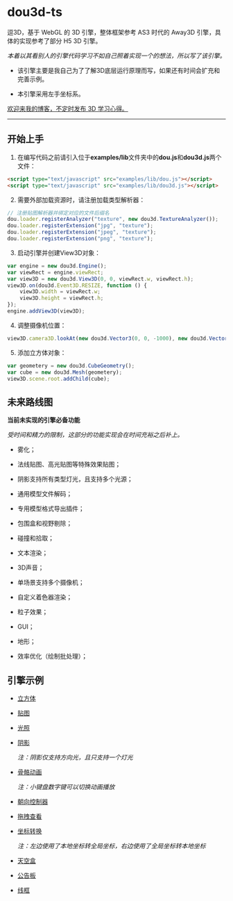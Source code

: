 # dou3d-ts

逗3D，基于 WebGL 的 3D 引擎，整体框架参考 AS3 时代的 Away3D 引擎，具体的实现参考了部分 H5 3D 引擎。

*本着以其看别人的引擎代码学习不如自己照着实现一个的想法，所以写了该引擎。*

* 该引擎主要是我自己为了了解3D底层运行原理而写，如果还有时间会扩充和完善示例。

* 本引擎采用左手坐标系。

[欢迎来我的博客，不定时发布 3D 学习心得。](https://www.cnblogs.com/hammerc/)

---

## 开始上手

1. 在编写代码之前请引入位于**examples/lib**文件夹中的**dou.js**和**dou3d.js**两个文件：

```html
<script type="text/javascript" src="examples/lib/dou.js"></script>
<script type="text/javascript" src="examples/lib/dou3d.js"></script>
```

2. 需要外部加载资源时，请注册加载类型解析器：

```javascript
// 注册贴图解析器并绑定对应的文件后缀名
dou.loader.registerAnalyzer("texture", new dou3d.TextureAnalyzer());
dou.loader.registerExtension("jpg", "texture");
dou.loader.registerExtension("jpeg", "texture");
dou.loader.registerExtension("png", "texture");
```

3. 启动引擎并创建View3D对象：

```javascript
var engine = new dou3d.Engine();
var viewRect = engine.viewRect;
var view3D = new dou3d.View3D(0, 0, viewRect.w, viewRect.h);
view3D.on(dou3d.Event3D.RESIZE, function () {
    view3D.width = viewRect.w;
    view3D.height = viewRect.h;
});
engine.addView3D(view3D);
```

4. 调整摄像机位置：

```javascript
view3D.camera3D.lookAt(new dou3d.Vector3(0, 0, -1000), new dou3d.Vector3(0, 0, 0));
```

5. 添加立方体对象：

```javascript
var geometery = new dou3d.CubeGeometry();
var cube = new dou3d.Mesh(geometery);
view3D.scene.root.addChild(cube);
```

## 未来路线图

**当前未实现的引擎必备功能**

*受时间和精力的限制，这部分的功能实现会在时间充裕之后补上。*

* 雾化；

* 法线贴图、高光贴图等特殊效果贴图；

* 阴影支持所有类型灯光，且支持多个光源；

* 通用模型文件解码；

* 专用模型格式导出插件；

* 包围盒和视野剔除；

* 碰撞和拾取；

* 文本渲染；

* 3D声音；

* 单场景支持多个摄像机；

* 自定义着色器渲染；

* 粒子效果；

* GUI；

* 地形；

* 效率优化（绘制批处理）；

## 引擎示例

* [立方体](https://hammerc.github.io/dou3d-ts/examples/index.html?demo=CubeTest)

* [贴图](https://hammerc.github.io/dou3d-ts/examples/index.html?demo=TextureTest)

* [光照](https://hammerc.github.io/dou3d-ts/examples/index.html?demo=LightTest)

* [阴影](https://hammerc.github.io/dou3d-ts/examples/index.html?demo=ShadowTest)

    *注：阴影仅支持方向光，且只支持一个灯光*

* [骨骼动画](https://hammerc.github.io/dou3d-ts/examples/index.html?demo=AnimationTest)

    *注：小键盘数字键可以切换动画播放*

* [朝向控制器](https://hammerc.github.io/dou3d-ts/examples/index.html?demo=LookAtTest)

* [拖拽查看](https://hammerc.github.io/dou3d-ts/examples/index.html?demo=HoverTest)

* [坐标转换](https://hammerc.github.io/dou3d-ts/examples/index.html?demo=TransformTest)

    *注：左边使用了本地坐标转全局坐标，右边使用了全局坐标转本地坐标*

* [天空盒](https://hammerc.github.io/dou3d-ts/examples/index.html?demo=SkyBoxTest)

* [公告板](https://hammerc.github.io/dou3d-ts/examples/index.html?demo=BillboardTest)

* [线框](https://hammerc.github.io/dou3d-ts/examples/index.html?demo=WireframeTest)
